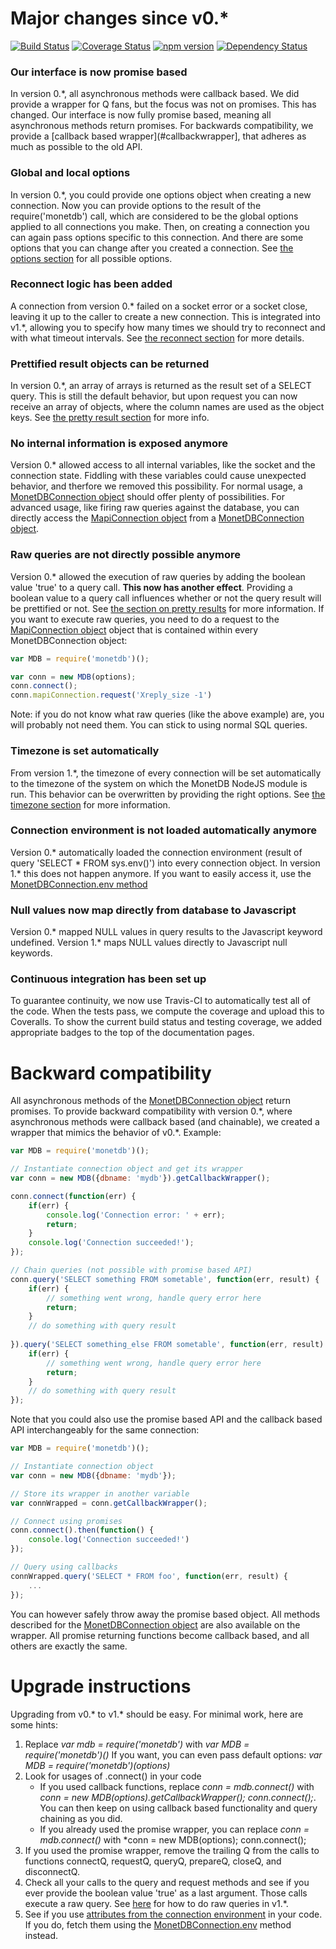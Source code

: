# Major changes since v0.\*

[![Build Status](https://travis-ci.org/MonetDB/monetdb-nodejs.svg)](https://travis-ci.org/MonetDB/monetdb-nodejs)
[![Coverage Status](https://coveralls.io/repos/MonetDB/monetdb-nodejs/badge.svg?branch=master&service=github)](https://coveralls.io/github/MonetDB/monetdb-nodejs?branch=master)
[![npm version](https://badge.fury.io/js/monetdb.svg)](https://badge.fury.io/js/monetdb)
[![Dependency Status](https://david-dm.org/MonetDB/monetdb-nodejs.svg)](https://david-dm.org/MonetDB/monetdb-nodejs)


### Our interface is now promise based
In version 0.\*, all asynchronous methods were callback based. 
We did provide a wrapper for Q fans, but the focus was not on promises.
This has changed. 
Our interface is now fully promise based, meaning all asynchronous methods return promises.
For backwards compatibility, we provide a [callback based wrapper](#callbackwrapper], that adheres as much as possible to the old API.


### Global and local options
In version 0.\*, you could provide one options object when creating a new connection. Now you can provide
options to the result of the require('monetdb') call, which are considered to be the global options applied to all
connections you make. Then, on creating a connection you can again pass options specific to this connection.
And there are some options that you can change after you created a connection.
See [the options section](https://github.com/MonetDB/monetdb-nodejs/#options) for all possible options.


### Reconnect logic has been added
A connection from version 0.\* failed on a socket error or a socket close, leaving it up to the caller to create
a new connection. This is integrated into v1.\*, allowing you to specify how many times we should try to reconnect
and with what timeout intervals.
See [the reconnect section](https://github.com/MonetDB/monetdb-nodejs/#reconnect) for more details.


### Prettified result objects can be returned
In version 0.\*, an array of arrays is returned as the result set of a SELECT query. 
This is still the default behavior, but upon request you can now receive an array of objects, where the column names
are used as the object keys.
See [the pretty result section](https://github.com/MonetDB/monetdb-nodejs/#pretty) for more info.   


### No internal information is exposed anymore
Version 0.\* allowed access to all internal variables, like the socket and the connection state. 
Fiddling with these variables could cause unexpected behavior, and therfore we removed this possibility.
For normal usage, a [MonetDBConnection object](https://github.com/MonetDB/monetdb-nodejs/#mdbconnection) should offer plenty of possibilities.
For advanced usage, like firing raw queries against the database, you can directly access the 
[MapiConnection object](https://github.com/MonetDB/monetdb-nodejs/blob/master/docs/MapiConnection.md)
from a [MonetDBConnection object](https://github.com/MonetDB/monetdb-nodejs/#mdbconnection).

<a name="raw"></a>
### Raw queries are not directly possible anymore
Version 0.\* allowed the execution of raw queries by adding the boolean value 'true' to a query call. 
**This now has another effect**.
Providing a boolean value to a query call influences whether or not the query result will be prettified or not.
See [the section on pretty results](https://github.com/MonetDB/monetdb-nodejs/#pretty) for more information.
If you want to execute raw queries, you need to do a request to the
[MapiConnection object](https://github.com/MonetDB/monetdb-nodejs/blob/master/docs/MapiConnection.md) object that is
contained within every MonetDBConnection object:

```javascript
var MDB = require('monetdb')();

var conn = new MDB(options);
conn.connect();
conn.mapiConnection.request('Xreply_size -1')
```

Note: if you do not know what raw queries (like the above example) are, you will probably not need them. You can stick to
using normal SQL queries.

### Timezone is set automatically
From version 1.\*, the timezone of every connection will be set automatically to the timezone of the system on which the
MonetDB NodeJS module is run. This behavior can be overwritten by providing the right options. See
[the timezone section](https://github.com/MonetDB/monetdb-nodejs/#timezone) for more information.

<a name="env"></a>
### Connection environment is not loaded automatically anymore
Version 0.\* automatically loaded the connection environment (result of query 'SELECT * FROM sys.env()') into every 
connection object. In version 1.\* this does not happen anymore. If you want to easily access it, use the
[MonetDBConnection.env method](https://github.com/MonetDB/monetdb-nodejs/#mdbconnection_env)

### Null values now map directly from database to Javascript
Version 0.\* mapped NULL values in query results to the Javascript keyword undefined. Version 1.\* maps NULL values
directly to Javascript null keywords.

### Continuous integration has been set up
To guarantee continuity, we now use Travis-CI to automatically test all of the code. 
When the tests pass, we compute the coverage and upload this to Coveralls.
To show the current build status and testing coverage, we added appropriate badges to the top of the documentation pages.





<a name="callbackwrapper"></a>
# Backward compatibility
All asynchronous methods of the [MonetDBConnection object](https://github.com/MonetDB/monetdb-nodejs/#mdbconnection) return promises.
To provide backward compatibility with version 0.\*, where asynchronous methods were callback based (and chainable),
we created a wrapper that mimics the behavior of v0.\*. Example:

```javascript
var MDB = require('monetdb')();

// Instantiate connection object and get its wrapper
var conn = new MDB({dbname: 'mydb'}).getCallbackWrapper();

conn.connect(function(err) {
    if(err) {
        console.log('Connection error: ' + err);
        return;
    }
    console.log('Connection succeeded!');
});

// Chain queries (not possible with promise based API)
conn.query('SELECT something FROM sometable', function(err, result) {
    if(err) {
        // something went wrong, handle query error here
        return;
    }
    // do something with query result
    
}).query('SELECT something_else FROM sometable', function(err, result) {
    if(err) {
        // something went wrong, handle query error here
        return;
    }
    // do something with query result
});
```

Note that you could also use the promise based API and the callback based API interchangeably for the same connection:

```javascript
var MDB = require('monetdb')();

// Instantiate connection object
var conn = new MDB({dbname: 'mydb'});

// Store its wrapper in another variable
var connWrapped = conn.getCallbackWrapper();

// Connect using promises
conn.connect().then(function() {
    console.log('Connection succeeded!')
});

// Query using callbacks
connWrapped.query('SELECT * FROM foo', function(err, result) {
    ...
});
```

You can however safely throw away the promise based object. All methods described for the [MonetDBConnection object](https://github.com/MonetDB/monetdb-nodejs/#mdbconnection)
are also available on the wrapper. All promise returning functions become callback based, and all others are exactly the same.


# Upgrade instructions
Upgrading from v0.\* to v1.\* should be easy. For minimal work, here are some hints:

1. Replace *var mdb = require('monetdb')* with *var MDB = require('monetdb')()*
If you want, you can even pass default options: *var MDB = require('monetdb')(options)*
2. Look for usages of .connect() in your code
    - If you used callback functions, replace *conn = mdb.connect()* with 
    *conn = new MDB(options).getCallbackWrapper(); conn.connect();*.
    You can then keep on using callback based functionality and query chaining as you did.
    - If you already used the promise wrapper, you can replace *conn = mdb.connect()* with
    *conn = new MDB(options); conn.connect();
3. If you used the promise wrapper, remove the trailing Q from the calls to functions 
   connectQ, requestQ, queryQ, prepareQ, closeQ, and disconnectQ.
4. Check all your calls to the query and request methods and see if you ever provide the boolean
value 'true' as a last argument. Those calls execute a raw query. See [here](#raw) for how to do 
raw queries in v1.\*.
5. See if you use [attributes from the connection environment](#env) in your code. 
If you do, fetch them using the 
[MonetDBConnection.env](https://github.com/MonetDB/monetdb-nodejs#mdbconnection_env) method instead.
